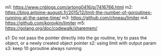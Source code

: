 m1: https://www.cnblogs.com/artong0416/p/7416766.html
m2: https://blog.antoine-augusti.fr/2015/12/limit-the-number-of-goroutines-running-at-the-same-time/
m3: https://github.com/chneau/limiter
m4: https://github.com/korovkin/limiter
m5: https://golang.org/doc/codewalk/sharemem/

s1: Do not pass the pointer directly into the go routine, try to pass the object, or a newly created object pointer
s2: using limit with output param
s3: keep 10 goroutine always running
